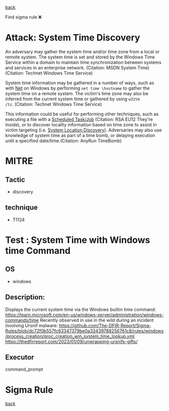 
[back](../index.md)

Find sigma rule :x: 

# Attack: System Time Discovery 

An adversary may gather the system time and/or time zone from a local or remote system. The system time is set and stored by the Windows Time Service within a domain to maintain time synchronization between systems and services in an enterprise network. (Citation: MSDN System Time) (Citation: Technet Windows Time Service)

System time information may be gathered in a number of ways, such as with [Net](https://attack.mitre.org/software/S0039) on Windows by performing <code>net time \\hostname</code> to gather the system time on a remote system. The victim's time zone may also be inferred from the current system time or gathered by using <code>w32tm /tz</code>. (Citation: Technet Windows Time Service)

This information could be useful for performing other techniques, such as executing a file with a [Scheduled Task/Job](https://attack.mitre.org/techniques/T1053) (Citation: RSA EU12 They're Inside), or to discover locality information based on time zone to assist in victim targeting (i.e. [System Location Discovery](https://attack.mitre.org/techniques/T1614)). Adversaries may also use knowledge of system time as part of a time bomb, or delaying execution until a specified date/time.(Citation: AnyRun TimeBomb)

# MITRE
## Tactic
  - discovery


## technique
  - T1124


# Test : System Time with Windows time Command
## OS
  - windows


## Description:
Displays the current system time via the Windows builtin time command: https://learn.microsoft.com/en-us/windows-server/administration/windows-commands/time
Recently observed in use in the wild during an incident involving Ursnif malware:
https://github.com/The-DFIR-Report/Sigma-Rules/blob/dc72f0b557fc63347379be0a33439788256761c8/rules/windows/process_creation/proc_creation_win_system_time_lookup.yml
https://thedfirreport.com/2023/01/09/unwrapping-ursnifs-gifts/


## Executor
command_prompt

# Sigma Rule


[back](../index.md)
